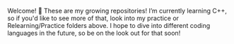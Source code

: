Welcome! 
🌱 These are my growing repositories! 
    I’m currently learning C++, so if you'd like to see more of that, look into my practice or Relearning/Practice folders above. 
    I hope to dive into different coding languages in the future, so be on the look out for that soon!

